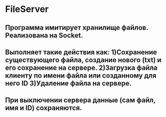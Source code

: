 # FileServer
## Программа имитирует хранилище файлов. Реализована на Socket. 
## Выполняет такие действия как: 1)Сохранение существующего файла, создание нового (txt) и его сохранение на сервере. 2)Загрузка файла клиенту по имени файла или созданному для него ID 3)Удаление файла на сервере.
## При выключении сервера данные (сам файл, имя и ID) сохраняются.
